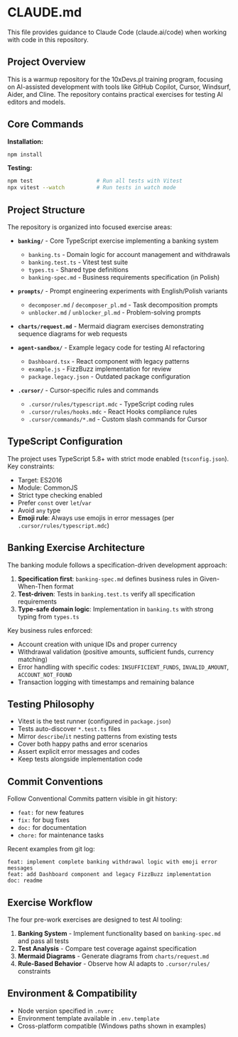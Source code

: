 # CLAUDE.md

This file provides guidance to Claude Code (claude.ai/code) when working with code in this repository.

## Project Overview

This is a warmup repository for the 10xDevs.pl training program, focusing on AI-assisted development with tools like GitHub Copilot, Cursor, Windsurf, Aider, and Cline. The repository contains practical exercises for testing AI editors and models.

## Core Commands

**Installation:**
```bash
npm install
```

**Testing:**
```bash
npm test                    # Run all tests with Vitest
npx vitest --watch          # Run tests in watch mode
```

## Project Structure

The repository is organized into focused exercise areas:

- **`banking/`** - Core TypeScript exercise implementing a banking system
  - `banking.ts` - Domain logic for account management and withdrawals
  - `banking.test.ts` - Vitest test suite
  - `types.ts` - Shared type definitions
  - `banking-spec.md` - Business requirements specification (in Polish)

- **`prompts/`** - Prompt engineering experiments with English/Polish variants
  - `decomposer.md` / `decomposer_pl.md` - Task decomposition prompts
  - `unblocker.md` / `unblocker_pl.md` - Problem-solving prompts

- **`charts/request.md`** - Mermaid diagram exercises demonstrating sequence diagrams for web requests

- **`agent-sandbox/`** - Example legacy code for testing AI refactoring
  - `Dashboard.tsx` - React component with legacy patterns
  - `example.js` - FizzBuzz implementation for review
  - `package.legacy.json` - Outdated package configuration

- **`.cursor/`** - Cursor-specific rules and commands
  - `.cursor/rules/typescript.mdc` - TypeScript coding rules
  - `.cursor/rules/hooks.mdc` - React Hooks compliance rules
  - `.cursor/commands/*.md` - Custom slash commands for Cursor

## TypeScript Configuration

The project uses TypeScript 5.8+ with strict mode enabled (`tsconfig.json`). Key constraints:

- Target: ES2016
- Module: CommonJS
- Strict type checking enabled
- Prefer `const` over `let`/`var`
- Avoid `any` type
- **Emoji rule**: Always use emojis in error messages (per `.cursor/rules/typescript.mdc`)

## Banking Exercise Architecture

The banking module follows a specification-driven development approach:

1. **Specification first**: `banking-spec.md` defines business rules in Given-When-Then format
2. **Test-driven**: Tests in `banking.test.ts` verify all specification requirements
3. **Type-safe domain logic**: Implementation in `banking.ts` with strong typing from `types.ts`

Key business rules enforced:
- Account creation with unique IDs and proper currency
- Withdrawal validation (positive amounts, sufficient funds, currency matching)
- Error handling with specific codes: `INSUFFICIENT_FUNDS`, `INVALID_AMOUNT`, `ACCOUNT_NOT_FOUND`
- Transaction logging with timestamps and remaining balance

## Testing Philosophy

- Vitest is the test runner (configured in `package.json`)
- Tests auto-discover `*.test.ts` files
- Mirror `describe`/`it` nesting patterns from existing tests
- Cover both happy paths and error scenarios
- Assert explicit error messages and codes
- Keep tests alongside implementation code

## Commit Conventions

Follow Conventional Commits pattern visible in git history:
- `feat:` for new features
- `fix:` for bug fixes
- `doc:` for documentation
- `chore:` for maintenance tasks

Recent examples from git log:
```
feat: implement complete banking withdrawal logic with emoji error messages
feat: add Dashboard component and legacy FizzBuzz implementation
doc: readme
```

## Exercise Workflow

The four pre-work exercises are designed to test AI tooling:

1. **Banking System** - Implement functionality based on `banking-spec.md` and pass all tests
2. **Test Analysis** - Compare test coverage against specification
3. **Mermaid Diagrams** - Generate diagrams from `charts/request.md`
4. **Rule-Based Behavior** - Observe how AI adapts to `.cursor/rules/` constraints

## Environment & Compatibility

- Node version specified in `.nvmrc`
- Environment template available in `.env.template`
- Cross-platform compatible (Windows paths shown in examples)
